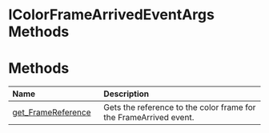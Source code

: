IColorFrameArrivedEventArgs Methods  
===================================  

<span id="publicmethodsSection"></span>

Methods  
=======  

<table>
<colgroup>
<col width="30%" />
<col width="60%" />
</colgroup>
<thead>
<tr class="header">
<th align="left">Name</th>
<th align="left">Description</th>
</tr>
</thead>
<tbody>
<tr class="odd">
<td align="left"><a href="Methods/get_FrameReference_Method.md">get_FrameReference</a></td>
<td align="left">Gets the reference to the color frame for the FrameArrived event.</td>
</tr>
</tbody>
</table>



<!--Please do not edit the data in the comment block below.-->
<!--
TOCTitle : IColorFrameArrivedEventArgs Methods
RLTitle : IColorFrameArrivedEventArgs Methods
KeywordK : IColorFrameArrivedEventArgs interface, methods
KeywordA : Methods.T:Microsoft.Kinect.kinect.IColorFrameArrivedEventArgs
AssetID : Methods.T:Microsoft.Kinect.kinect.IColorFrameArrivedEventArgs
Locale : en-us
CommunityContent : 1
TargetOS : Windows
TopicType : kbSyntax
DocSet : K4Wv2
ProjType : K4Wv2Proj
Technology : Kinect for Windows
Product : Kinect for Windows SDK v2
productversion : 20
-->
